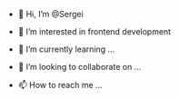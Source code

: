 - 👋 Hi, I’m @Sergei
- 👀 I’m interested in  frontend development


- 🌱 I’m currently learning ...
- 💞️ I’m looking to collaborate on ...
- 📫 How to reach me ...

<!---
Pysariev/Pysariev is a ✨ special ✨ repository because its `README.md` (this file) appears on your GitHub profile.
You can click the Preview link to take a look at your changes.
--->
